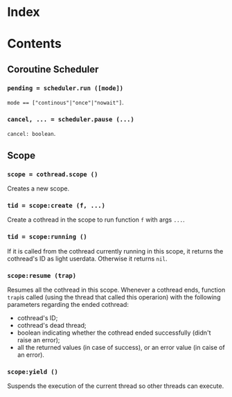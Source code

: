 Index
=====

Contents
========

Coroutine Scheduler
-------------------

### `pending = scheduler.run ([mode])`

`mode == ["continous"|"once"|"nowait"]`.

### `cancel, ... = scheduler.pause (...)`

`cancel: boolean`.

Scope
-----

### `scope = cothread.scope ()`

Creates a new scope.

### `tid = scope:create (f, ...)`

Create a cothread in the scope to run function `f` with args `...`.

### `tid = scope:running ()`

If it is called from the cothread currently running in this scope, it returns the cothread's ID as light userdata. Otherwise it returns `nil`.

### `scope:resume (trap)`

Resumes all the cothread in this scope. Whenever a cothread ends, function `trap`is called (using the thread that called this operarion) with the following parameters regarding the ended cothread:
- cothread's ID;
- cothread's dead thread;
- boolean indicating whether the cothread ended successfully (didn't raise an error);
- all the returned values (in case of success), or an error value (in caise of an error).

### `scope:yield ()`

Suspends the execution of the current thread so other threads can execute.

